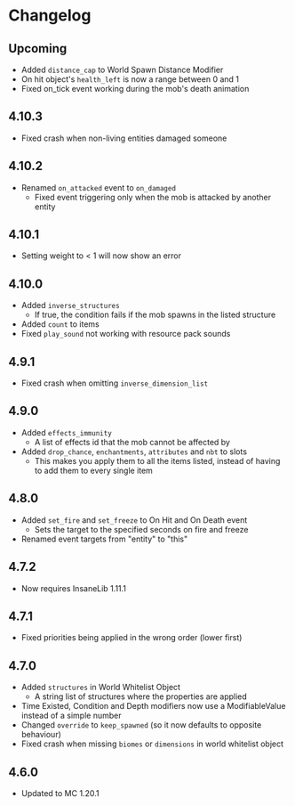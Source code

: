 # Changelog

## Upcoming
* Added `distance_cap` to World Spawn Distance Modifier
* On hit object's `health_left` is now a range between 0 and 1
* Fixed on_tick event working during the mob's death animation

## 4.10.3
* Fixed crash when non-living entities damaged someone

## 4.10.2
* Renamed `on_attacked` event to `on_damaged`
  * Fixed event triggering only when the mob is attacked by another entity

## 4.10.1
* Setting weight to < 1 will now show an error 

## 4.10.0
* Added `inverse_structures`
  * If true, the condition fails if the mob spawns in the listed structure
* Added `count` to items
* Fixed `play_sound` not working with resource pack sounds

## 4.9.1
* Fixed crash when omitting `inverse_dimension_list`

## 4.9.0
* Added `effects_immunity`
  * A list of effects id that the mob cannot be affected by
* Added `drop_chance`, `enchantments`, `attributes` and `nbt` to slots
  * This makes you apply them to all the items listed, instead of having to add them to every single item

## 4.8.0
* Added `set_fire` and `set_freeze` to On Hit and On Death event
  * Sets the target to the specified seconds on fire and freeze
* Renamed event targets from "entity" to "this"

## 4.7.2
* Now requires InsaneLib 1.11.1

## 4.7.1
* Fixed priorities being applied in the wrong order (lower first)

## 4.7.0
* Added `structures` in World Whitelist Object
  * A string list of structures where the properties are applied
* Time Existed, Condition and Depth modifiers now use a ModifiableValue instead of a simple number
* Changed `override` to `keep_spawned` (so it now defaults to opposite behaviour)
* Fixed crash when missing `biomes` or `dimensions` in world whitelist object

## 4.6.0
* Updated to MC 1.20.1